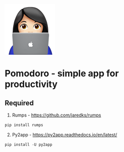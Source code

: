 ![GitHub Logo](icons.png)
# **Pomodoro - simple app for productivity** #

## Required ##
1. Rumps - https://github.com/jaredks/rumps
```python 
pip install rumps
```
2. Py2app - https://py2app.readthedocs.io/en/latest/
```python 
pip install -U py2app
```
